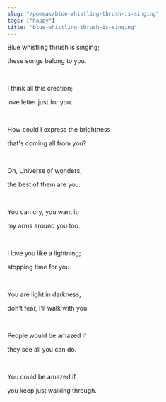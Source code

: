 ```yaml
---
slug: "/poemas/blue-whistling-thrush-is-singing"
tags: ["happy"]
title: "blue-whistling-thrush-is-singing"
---
```

Blue whistling thrush is singing;

these songs belong to you.

&nbsp;

I think all this creation;

love letter just for you.

&nbsp;

How could I express the brightness

that's coming all from you?

&nbsp;

Oh, Universe of wonders,

the best of them are you.

&nbsp;

You can cry, you want it;

my arms around you too.

&nbsp;

I love you like a lightning;

stopping time for you.

&nbsp;

You are light in darkness,

don't fear, I'll walk with you.

&nbsp;

People would be amazed if

they see all you can do.

&nbsp;

You could be amazed if

you keep just walking through.